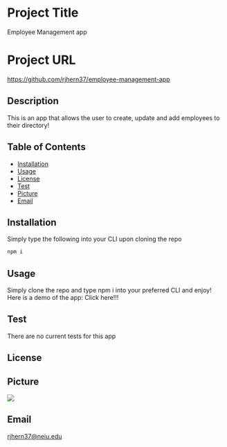 
# Project Title 
Employee Management app


# Project URL
https://github.com/rjhern37/employee-management-app

## Description 
This is an app that allows the user to create, update and add employees to their directory!

## Table of Contents
* [Installation](#installation)
* [Usage](#usage)
* [License](#license)
* [Test](#test)
* [Picture](#picture)
* [Email](#email)


## Installation
Simply type the following into your CLI upon cloning the repo

```sh
npm i
```


## Usage
Simply clone the repo and type npm i into your preferred CLI and enjoy! Here is a demo of the app:
<a src="https://player.vimeo.com/video/439812223" width="320" height="240" controls>
Click here!!!
</a> 

## Test
There are no current tests for this app

## License


## Picture
<img src="https://avatars1.githubusercontent.com/u/59975055?v=4"/>

## Email
rjhern37@neiu.edu
